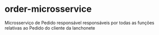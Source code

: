 # order-microsservice
Microsserviço de Pedido responsável responsáveis por todas as funções relativas ao Pedido do cliente da lanchonete
